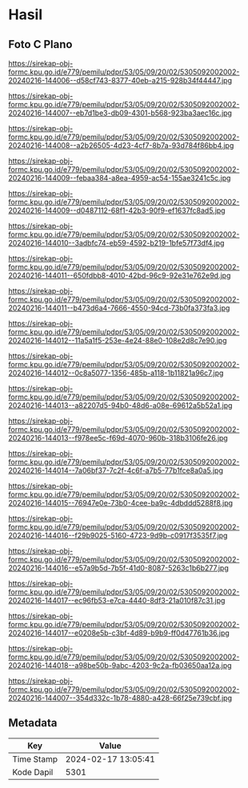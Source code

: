 # Hasil

## Foto C Plano

https://sirekap-obj-formc.kpu.go.id/e779/pemilu/pdpr/53/05/09/20/02/5305092002002-20240216-144006--d58cf743-8377-40eb-a215-928b34f44447.jpg

https://sirekap-obj-formc.kpu.go.id/e779/pemilu/pdpr/53/05/09/20/02/5305092002002-20240216-144007--eb7d1be3-db09-4301-b568-923ba3aec16c.jpg

https://sirekap-obj-formc.kpu.go.id/e779/pemilu/pdpr/53/05/09/20/02/5305092002002-20240216-144008--a2b26505-4d23-4cf7-8b7a-93d784f86bb4.jpg

https://sirekap-obj-formc.kpu.go.id/e779/pemilu/pdpr/53/05/09/20/02/5305092002002-20240216-144009--febaa384-a8ea-4959-ac54-155ae3241c5c.jpg

https://sirekap-obj-formc.kpu.go.id/e779/pemilu/pdpr/53/05/09/20/02/5305092002002-20240216-144009--d0487112-68f1-42b3-90f9-ef1637fc8ad5.jpg

https://sirekap-obj-formc.kpu.go.id/e779/pemilu/pdpr/53/05/09/20/02/5305092002002-20240216-144010--3adbfc74-eb59-4592-b219-1bfe57f73df4.jpg

https://sirekap-obj-formc.kpu.go.id/e779/pemilu/pdpr/53/05/09/20/02/5305092002002-20240216-144011--650fdbb8-4010-42bd-96c9-92e31e762e9d.jpg

https://sirekap-obj-formc.kpu.go.id/e779/pemilu/pdpr/53/05/09/20/02/5305092002002-20240216-144011--b473d6a4-7666-4550-94cd-73b0fa373fa3.jpg

https://sirekap-obj-formc.kpu.go.id/e779/pemilu/pdpr/53/05/09/20/02/5305092002002-20240216-144012--11a5a1f5-253e-4e24-88e0-108e2d8c7e90.jpg

https://sirekap-obj-formc.kpu.go.id/e779/pemilu/pdpr/53/05/09/20/02/5305092002002-20240216-144012--0c8a5077-1356-485b-a118-1b11821a96c7.jpg

https://sirekap-obj-formc.kpu.go.id/e779/pemilu/pdpr/53/05/09/20/02/5305092002002-20240216-144013--a82207d5-94b0-48d6-a08e-69612a5b52a1.jpg

https://sirekap-obj-formc.kpu.go.id/e779/pemilu/pdpr/53/05/09/20/02/5305092002002-20240216-144013--f978ee5c-f69d-4070-960b-318b3106fe26.jpg

https://sirekap-obj-formc.kpu.go.id/e779/pemilu/pdpr/53/05/09/20/02/5305092002002-20240216-144014--7a06bf37-7c2f-4c6f-a7b5-77b1fce8a0a5.jpg

https://sirekap-obj-formc.kpu.go.id/e779/pemilu/pdpr/53/05/09/20/02/5305092002002-20240216-144015--76947e0e-73b0-4cee-ba9c-4dbddd5288f8.jpg

https://sirekap-obj-formc.kpu.go.id/e779/pemilu/pdpr/53/05/09/20/02/5305092002002-20240216-144016--f29b9025-5160-4723-9d9b-c0917f3535f7.jpg

https://sirekap-obj-formc.kpu.go.id/e779/pemilu/pdpr/53/05/09/20/02/5305092002002-20240216-144016--e57a9b5d-7b5f-41d0-8087-5263c1b6b277.jpg

https://sirekap-obj-formc.kpu.go.id/e779/pemilu/pdpr/53/05/09/20/02/5305092002002-20240216-144017--ec96fb53-e7ca-4440-8df3-21a010f87c31.jpg

https://sirekap-obj-formc.kpu.go.id/e779/pemilu/pdpr/53/05/09/20/02/5305092002002-20240216-144017--e0208e5b-c3bf-4d89-b9b9-ff0d47761b36.jpg

https://sirekap-obj-formc.kpu.go.id/e779/pemilu/pdpr/53/05/09/20/02/5305092002002-20240216-144018--a98be50b-9abc-4203-9c2a-fb03650aa12a.jpg

https://sirekap-obj-formc.kpu.go.id/e779/pemilu/pdpr/53/05/09/20/02/5305092002002-20240216-144007--354d332c-1b78-4880-a428-66f25e739cbf.jpg


## Metadata

| Key        | Value               |
| ---------- | ------------------- |
| Time Stamp | 2024-02-17 13:05:41 |
| Kode Dapil | 5301                |



